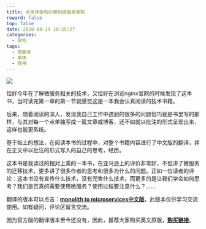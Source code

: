 ```yaml
---
title: 从单体架构迁移到微服务架构
reward: false
top: false
date: 2020-08-19 10:25:27
categories: 
  - 架构
tags:
  - 微服务
  - 单体 
  - 荐书
---
```


![](cover.png)

<!--more-->

恰好今年在了解微服务相关的技术，又恰好在浏览nginx官网的时候发现了这本书，当时读完第一章的第一节就感觉这是一本我会认真阅读的技术书籍。

后来，随着阅读的深入，发现我自己工作中遇到的很多的问题恰巧就是书里写的那样，与其对每一个点单独写成一篇文章或博客，还不如就以批注的形式呈现出来，这样也能更系统。

基于如上的想法，在阅读本书的过程中，对整个书籍内容进行了中文版的翻译，并在正文中以批注的形式写入的自己的思考，经历。

这本书是我读过的相对上乘的一本书，在亚马逊上的评价非常好，不但讲了微服务的迁移技术，更多讲了很多作者的思考和很多为什么的问题。正如一位读者的评论：这本书没有宣传什么技术，没有兜售什么技术，而更多的是让我们学会如何思考？我们是否真的需要使用微服务？使用过程要注意什么？……

翻译的版本可以点击：[**monolith to microservices中文版**](/monolith-to-microservices)，此版本仅供学习交流使用。如有疑问，评论区留言交流。

因为官方版的翻译版本至今还没有，因此，推荐大家购买英文原版，[**购买链接**](https://www.amazon.com/Monolith-Microservices-Evolutionary-Patterns-Transform/dp/1492047848)。


